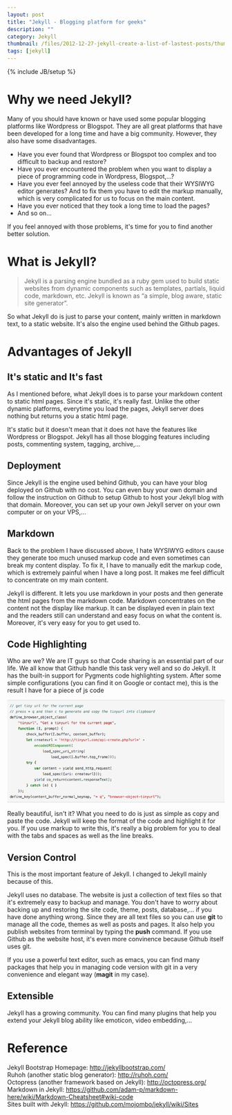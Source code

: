 ```yaml
---
layout: post
title: "Jekyll - Blogging platform for geeks"
description: ""
category: Jekyll
thumbnail: /files/2012-12-27-jekyll-create-a-list-of-lastest-posts/thumbnail.png
tags: [jekyll]
---
```

{% include JB/setup %}

# Why we need Jekyll?

Many of you should have known or have used some popular blogging platforms like
Wordpress or Blogspot. They are all great platforms that have been developed for
a long time and have a big community. However, they also have some
disadvantages.

* Have you ever found that Wordpress or Blogspot too complex and too difficult to
backup and restore?  
* Have you ever encountered the problem when you want to display a piece of
programming code in Wordpress, Blogspot,...?  
* Have you ever feel annoyed by the useless code that their WYSIWYG editor
generates? And to fix them you have to edit the markup manually, which is very
complicated for us to focus on the main content.
* Have you ever noticed that they took a long time to load the pages?
* And so on...

If you feel annoyed with those problems, it's time for you to find another
better solution.

# What is Jekyll?

> Jekyll is a parsing engine bundled as a ruby gem used to build static websites
> from dynamic components such as templates, partials, liquid code, markdown,
> etc. Jekyll is known as “a simple, blog aware, static site generator”.
  
So what Jekyll do is just to parse your content, mainly written in markdown
text, to a static website. It's also the engine used behind the Github pages.

# Advantages of Jekyll

## It's static and It's fast

As I mentioned before, what Jekyll does is to parse your markdown content to
static html pages. Since it's static, it's really fast. Unlike the other
dynamic platforms, everytime you load the pages, Jekyll server does nothing but
returns you a static html page.  

It's static but it doesn't mean that it does not have the features like
Wordpress or Blogspot. Jekyll has all those blogging features including posts,
commenting system, tagging, archive,...

## Deployment

Since Jekyll is the engine used behind Github, you can have your blog deployed on
Github with no cost. You can even buy your own domain and follow the instruction
on Github to setup Github to host your Jekyll blog with that domain.
Moreover, you can set up your own Jekyll server on your own computer or on your
VPS,... 

## Markdown

Back to the problem I have discussed above, I hate WYSIWYG editors cause they
generate too much unused markup code and even sometimes can break my content
display. To fix it, I have to manually edit the markup code, which is extremely
painful when I have a long post. It makes me feel difficult to concentrate on my
main content.  

Jekyll is different. It lets you use markdown in your posts and then generate the
html pages from the markdown code. Markdown concentrates on the content not the
display like markup. It can be displayed even in plain text and the readers still
can understand and easy focus on what the content is. Moreover, it's very easy
for you to get used to.

## Code Highlighting

Who are we?
We are IT guys so that Code sharing is an essential part of our life. We all
know that Github handle this task very well and so do Jekyll. It has the
built-in support for Pygments code highlighting system. After some simple
configurations (you can find it on Google or contact me), this is the result I
have for a piece of js code

![Js code](/files/2013-01-16-jekyll-bootstrap-blogging-platform-for-geeks/js.png)

Really beautiful, isn't it? What you need to do is just as simple as copy and
paste the code. Jekyll will keep the format of the code and highlight it for
you. If you use markup to write this, it's really a big problem for you to deal
with the tabs and spaces as well as the line breaks.

## Version Control

This is the most important feature of Jekyll. I changed to Jekyll mainly because
of this.

Jekyll uses no database. The website is just a collection of text files so that
it's extremely easy to backup and manage. You don't have to worry about backing
up and restoring the site code, theme, posts, database,... if you have done
anything wrong. Since they are all text files so you can use **git** to manage all
the code, themes as well as posts and pages. It also help you publish websites
from terminal by typing the **push** command. If you use Github as the website
host, it's even more convinence because Github itself uses git.  

If you use a powerful text editor, such as emacs, you can find many packages that
help you in managing code version with git in a very convenience and elegant way
(**magit** in my case).

## Extensible

Jekyll has a growing community. You can find many plugins that help you extend
your Jekyll blog ability like emoticon, video embedding,...

# Reference

Jekyll Bootstrap Homepage: <http://jekyllbootstrap.com/>  
Ruhoh (another static blog generator): <http://ruhoh.com/>  
Octopress (another framework based on Jekyll): <http://octopress.org/>  
Markdown in Jekyll:
<https://github.com/adam-p/markdown-here/wiki/Markdown-Cheatsheet#wiki-code>  
Sites built with Jekyll: <https://github.com/mojombo/jekyll/wiki/Sites>
